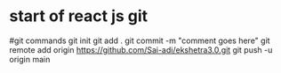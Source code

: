 # start of react js git 


#git commands 
git init
git add .
git commit -m "comment goes here"
git remote add origin https://github.com/Sai-adi/ekshetra3.0.git
git push -u origin main